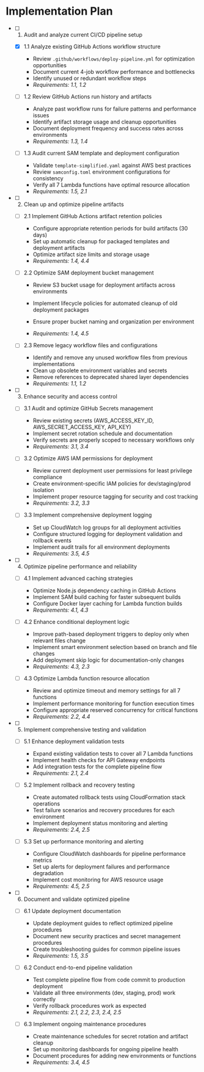 # Implementation Plan

- [ ] 1. Audit and analyze current CI/CD pipeline setup
  - [x] 1.1 Analyze existing GitHub Actions workflow structure



    - Review `.github/workflows/deploy-pipeline.yml` for optimization opportunities
    - Document current 4-job workflow performance and bottlenecks
    - Identify unused or redundant workflow steps
    - _Requirements: 1.1, 1.2_



  - [ ] 1.2 Review GitHub Actions run history and artifacts
    - Analyze past workflow runs for failure patterns and performance issues
    - Identify artifact storage usage and cleanup opportunities
    - Document deployment frequency and success rates across environments
    - _Requirements: 1.3, 1.4_

  - [ ] 1.3 Audit current SAM template and deployment configuration
    - Validate `template-simplified.yaml` against AWS best practices
    - Review `samconfig.toml` environment configurations for consistency
    - Verify all 7 Lambda functions have optimal resource allocation
    - _Requirements: 1.5, 2.1_

- [ ] 2. Clean up and optimize pipeline artifacts
  - [ ] 2.1 Implement GitHub Actions artifact retention policies
    - Configure appropriate retention periods for build artifacts (30 days)
    - Set up automatic cleanup for packaged templates and deployment artifacts
    - Optimize artifact size limits and storage usage
    - _Requirements: 1.4, 4.4_

  - [ ] 2.2 Optimize SAM deployment bucket management
    - Review S3 bucket usage for deployment artifacts across environments
    - Implement lifecycle policies for automated cleanup of old deployment packages


    - Ensure proper bucket naming and organization per environment

    - _Requirements: 1.4, 4.5_

  - [ ] 2.3 Remove legacy workflow files and configurations
    - Identify and remove any unused workflow files from previous implementations
    - Clean up obsolete environment variables and secrets
    - Remove references to deprecated shared layer dependencies
    - _Requirements: 1.1, 1.2_

- [ ] 3. Enhance security and access control
  - [ ] 3.1 Audit and optimize GitHub Secrets management
    - Review existing secrets (AWS_ACCESS_KEY_ID, AWS_SECRET_ACCESS_KEY, API_KEY)
    - Implement secret rotation schedule and documentation
    - Verify secrets are properly scoped to necessary workflows only
    - _Requirements: 3.1, 3.4_

  - [ ] 3.2 Optimize AWS IAM permissions for deployment
    - Review current deployment user permissions for least privilege compliance
    - Create environment-specific IAM policies for dev/staging/prod isolation
    - Implement proper resource tagging for security and cost tracking
    - _Requirements: 3.2, 3.3_

  - [ ] 3.3 Implement comprehensive deployment logging
    - Set up CloudWatch log groups for all deployment activities
    - Configure structured logging for deployment validation and rollback events
    - Implement audit trails for all environment deployments
    - _Requirements: 3.5, 4.5_

- [ ] 4. Optimize pipeline performance and reliability
  - [ ] 4.1 Implement advanced caching strategies
    - Optimize Node.js dependency caching in GitHub Actions
    - Implement SAM build caching for faster subsequent builds
    - Configure Docker layer caching for Lambda function builds
    - _Requirements: 4.1, 4.3_

  - [ ] 4.2 Enhance conditional deployment logic
    - Improve path-based deployment triggers to deploy only when relevant files change
    - Implement smart environment selection based on branch and file changes
    - Add deployment skip logic for documentation-only changes
    - _Requirements: 4.3, 2.3_

  - [ ] 4.3 Optimize Lambda function resource allocation
    - Review and optimize timeout and memory settings for all 7 functions
    - Implement performance monitoring for function execution times
    - Configure appropriate reserved concurrency for critical functions
    - _Requirements: 2.2, 4.4_

- [ ] 5. Implement comprehensive testing and validation
  - [ ] 5.1 Enhance deployment validation tests
    - Expand existing validation tests to cover all 7 Lambda functions
    - Implement health checks for API Gateway endpoints
    - Add integration tests for the complete pipeline flow
    - _Requirements: 2.1, 2.4_

  - [ ] 5.2 Implement rollback and recovery testing
    - Create automated rollback tests using CloudFormation stack operations
    - Test failure scenarios and recovery procedures for each environment
    - Implement deployment status monitoring and alerting
    - _Requirements: 2.4, 2.5_

  - [ ] 5.3 Set up performance monitoring and alerting
    - Configure CloudWatch dashboards for pipeline performance metrics
    - Set up alerts for deployment failures and performance degradation
    - Implement cost monitoring for AWS resource usage
    - _Requirements: 4.5, 2.5_

- [ ] 6. Document and validate optimized pipeline
  - [ ] 6.1 Update deployment documentation
    - Update deployment guides to reflect optimized pipeline procedures
    - Document new security practices and secret management procedures
    - Create troubleshooting guides for common pipeline issues
    - _Requirements: 1.5, 3.5_

  - [ ] 6.2 Conduct end-to-end pipeline validation
    - Test complete pipeline flow from code commit to production deployment
    - Validate all three environments (dev, staging, prod) work correctly
    - Verify rollback procedures work as expected
    - _Requirements: 2.1, 2.2, 2.3, 2.4, 2.5_

  - [ ] 6.3 Implement ongoing maintenance procedures
    - Create maintenance schedules for secret rotation and artifact cleanup
    - Set up monitoring dashboards for ongoing pipeline health
    - Document procedures for adding new environments or functions
    - _Requirements: 3.4, 4.5_